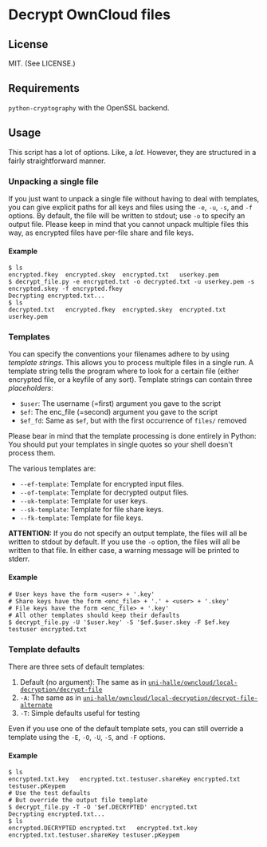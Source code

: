 # Decrypt OwnCloud files

## License

MIT. (See LICENSE.)

## Requirements

`python-cryptography` with the OpenSSL backend.

## Usage

This script has a lot of options. Like, a *lot*.
However, they are structured in a fairly straightforward manner.

### Unpacking a single file

If you just want to unpack a single file without having to deal with templates, you can give explicit paths for all keys and files using the `-e`, `-u`, `-s`, and `-f` options.
By default, the file will be written to stdout; use `-o` to specify an output file.
Please keep in mind that you cannot unpack multiple files this way, as encrypted files have per-file share and file keys.

#### Example

	$ ls
	encrypted.fkey	encrypted.skey	encrypted.txt	userkey.pem
	$ decrypt_file.py -e encrypted.txt -o decrypted.txt -u userkey.pem -s encrypted.skey -f encrypted.fkey
	Decrypting encrypted.txt...
	$ ls
	decrypted.txt	encrypted.fkey	encrypted.skey	encrypted.txt	userkey.pem


### Templates

You can specify the conventions your filenames adhere to by using *template strings*.
This allows you to process multiple files in a single run.
A template string tells the program where to look for a certain file (either encrypted file, or a keyfile of any sort).
Template strings can contain three *placeholders*:

- `$user`: The username (=first) argument you gave to the script
- `$ef`: The enc_file (=second) argument you gave to the script
- `$ef_fd`: Same as `$ef`, but with the first occurrence of `files/` removed

Please bear in mind that the template processing is done entirely in Python:
You should put your templates in single quotes so your shell doesn't process them.

The various templates are:

- `--ef-template`: Template for encrypted input files.
- `--of-template`: Template for decrypted output files.
- `--uk-template`: Template for user keys.
- `--sk-template`: Template for file share keys.
- `--fk-template`: Template for file keys.

**ATTENTION:** If you do not specify an output template, the files will all be written to stdout by default.
If you use the `-o` option, the files will all be written to that file.
In either case, a warning message will be printed to stderr.

#### Example

	# User keys have the form <user> + '.key'
	# Share keys have the form <enc_file> + '.' + <user> + '.skey'
	# File keys have the form <enc_file> + '.key'
	# All other templates should keep their defaults
	$ decrypt_file.py -U '$user.key' -S '$ef.$user.skey -F $ef.key testuser encrypted.txt

### Template defaults

There are three sets of default templates:

1. Default (no argument): The same as in [`uni-halle/owncloud/local-decryption/decrypt-file`](https://github.com/uni-halle/ownCloud/blob/master/local-decryption/decrypt-file)
2. `-A`: The same as in [`uni-halle/owncloud/local-decryption/decrypt-file-alternate`](https://github.com/uni-halle/ownCloud/blob/master/local-decryption/decrypt-file)
3. `-T`: Simple defaults useful for testing

Even if you use one of the default template sets, you can still override a template using the `-E`, `-O`, `-U`, `-S`, and `-F` options.

#### Example

	$ ls
	encrypted.txt.key	encrypted.txt.testuser.shareKey	encrypted.txt	testuser.pKeypem
	# Use the test defaults
	# But override the output file template
	$ decrypt_file.py -T -O '$ef.DECRYPTED' encrypted.txt
	Decrypting encrypted.txt...
	$ ls
	encrypted.DECRYPTED	encrypted.txt	encrypted.txt.key	encrypted.txt.testuser.shareKey	testuser.pKeypem

